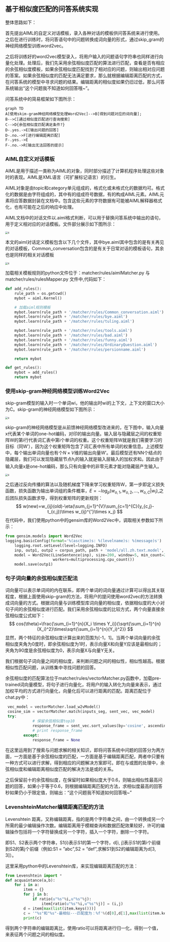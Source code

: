 ## 基于相似度匹配的问答系统实现

整体思路如下：

首先提出AIML的自定义对话模板，录入各种对话的模板供问答系统来进行使用。之后在进行训练时，将问答语句中的问题转换成词向量的形式，通过skip_gram的神经网络模型训练word2vec。

之后将训练好的word2vec模型录入，将用户输入的问题语句字符串也同样进行向量化处理。处理后，我们先采用余弦相似度匹配的算法进行匹配，查看是否有相应的余弦相似度模板，如果余弦相似度匹配找到了相对应的问题，则输出相对应问题的答案。如果余弦相似度的匹配无法满足要求，那么就根据编辑距离匹配的方式，在问答系统的模型中寻求问题的结果。编辑距离的相似度如果仍旧过低，那么问答系统输出“这个问题我不知道如何回答哦~”。

问答系统中的简易框架如下图所示：

```mermaid
graph TD
A[使用skim-gram神经网络模型处理Word2Vec]-->B[得到问题对应的词向量];
B-->C[通过相似度匹配进行查询搜索]
C-->D{余弦相似度匹配满足条件?}
D-.yes.->E[输出问题的回答]
D-.no.->F[进行编辑距离匹配]
F-.yes.->E
F-.no.->R[输出无法回答的提示]
```

### AIML自定义对话模板

AIML是用于描述一类称为AIML的对象，同时部分描述了计算机程序处理这些对象时的表现。AIML是XML语言（可扩展标记语言）的衍生。

AIML对象是由topic和category单元组成的，格式化或未格式化的数据均可。格式化的数据是由字符组成的，其中有的组成符号数据，有的构成AIML元素。AIML元素将应答数据封装在文档中。包含这些元素的字符数据有可能被AIML解释器格式化，也有可能在之后的响应中处理。

AIML文档中的对话文件以.aiml格式判断，可以用于替换问答系统中输出的语句，用于定义相对应的对话模板。文件部分展示如下图所示：

<img src="pic\1.png" alt="4" style="zoom:50%;" />

本文的aiml对话定义模板包含以下几个文件，其中bye.aiml其中包含的是有关再见的对话模板，Common_conversation包含的是有关于日常对话的模板语句，其余也是同样的相关对话模板

<img src="pic\2.png" alt="4" style="zoom:50%;" />

加载相关模板规则的python文件位于：matcher/rules/aimlMatcher.py 与matcher/rules/rulesMapper.py 文件中,代码如下：

```python
def add_rules():
    rule_path = os.getcwd()
    mybot = aiml.Kernel()

    # 加载aiml规则模板
    mybot.learn(rule_path + '/matcher/rules/Common_conversation.aiml')
    mybot.learn(rule_path + '/matcher/rules/bye.aiml')
    mybot.learn(rule_path + '/matcher/rules/tuling.aiml')

    mybot.learn(rule_path + '/matcher/rules/tools.aiml')
    mybot.learn(rule_path + '/matcher/rules/bad.aiml')
    mybot.learn(rule_path + '/matcher/rules/funny.aiml')
    mybot.learn(rule_path + '/matcher/rules/OrdinaryQuestion.aiml')
    mybot.learn(rule_path + '/matcher/rules/persionname.aiml')

    return mybot

def get_rules():
    mybot = add_rules()
    return mybot
```

### 使用skip-gram神经网络模型训练Word2Vec

skip-gram模型的输入时一个单词wi，他的输出时wi的上下文，上下文的窗口大小为C。skip-gram的神经网络模型如下图所示：

<img src="pic\3.png" alt="4" style="zoom:50%;" />

skip-gram的神经网络模型是从前馈神经网络模型改进来的，在下图中，输入向量x代表某个单词的one-hot编码，对印的输出向量。输入层与隐藏层之间的权重矩阵W的第i行代表词汇表中第i个单词的权重。这个权重矩阵W就是我们需要学习的目标（同W′），因为这个权重矩阵包含了词汇表中所有单词的权重信息。上述模型中，每个输出单词向量也有个$N \times V$维的输出向量W′。最后模型还有NN个结点的隐藏层，我们可以发现隐藏层节点$h_i$的输入就是输入层输入的加权求和。因此由于输入向量x是one-hot编码，那么只有向量中的非零元素才能对隐藏层产生输入。

<img src="pic\4.png" alt="4" style="zoom:50%;" />

之后通过反向传播的算法以及随机梯度下降来学习权重矩阵W，第一步即定义损失函数，损失函数为输出单词组的条件概率，$E=-log_p(w_{o,1},w_{o,2},...,w_{o,C}|w_{I})$,之后团队损失函数求导，得到权重矩阵的更新规则：
$$
w(new)=w_{ij}(old)-\eta(\sum_{j=1}^{V}\sum_{c=1}^{C}(y_{c,j}-t_{c,j})\times w_{ij}^{'}\times x_j)
$$
在代码中，我们使用python中的gensim库的Word2Vec中，调取相关参数如下所示：

```python
from gensim.models import Word2Vec
logging.basicConfig(format='%(asctime)s: %(levelname)s: %(message)s')
    logging.root.setLevel(level=logging.INFO)
    inp, outp1, outp2 = corpus_path, path + 'model/all.zh.text.model', path + 'model/all.zh.text.vector'
    model = Word2Vec(LineSentence(inp), size=200, window=5, min_count=2,
                     workers=multiprocessing.cpu_count())
    model.save(outp1)
```

### 句子词向量的余弦相似度匹配法

词向量可以表示单词间的内在联系，即两个单词的词向量通过计算可以得出其关联程度，根据上面使用skip-gram的方法，将用户的提问使用word2vec的方法转换成词向量的方式。根据词向量与训练模型库词向量的相似度，依据相似度的大小对句子间的余弦相似度进行匹配。我们采用余弦相似度的比较方式，两个向量直接余弦相似度公式如下：
$$
cos(\theta)=\frac{\sum_{i=1}^{n}(X_i \times Y_i)}{\sqrt{\sum_{i=1}^{n}(X_i)^2}\times\sqrt{\sum_{i=1}^{n}(Y_i)^2}}
$$
显然，两个特征的余弦相似度计算出来的范围为[-1，1]。当两个单词向量的余弦相似度夹角为0度时，即余弦相似度为1时，表示向量X和向量Y应该是最相似的；夹角为90度是余弦相似度为0，表示向量X与向量Y无关。

我们根据句子词向量之间的相似度，来判断问题之间的相似性，相似性越高。根据相似性匹配问题，从训练集中寻找问题的回答。

余弦相似度的匹配算法位于matcher/rules/vectorMatcher.py函数中，加载pre-trained词向量模型，将句子进行向量化，将用户的输入转化为向量来表示，通过加权平均的方式进行向量化，向量化后可以进行距离的匹配。距离匹配位于chat.py中：

```python
 vec_model = vectorMatcher.load_w2vModel()
 cosine_sim = vectorMatcher.match(inputs_seg, sent_vec, vec_model)
 try:
            # 保留余弦相似度top10
            response_frame = sent_vec.sort_values(by='cosine', ascending=False)[:10]
            # print response_frame
        except:
            response_frame = None

```
在这里运用到了搜索与问题求解的相关知识，即将问答系统中问题的回答分为两方面，一方面是基于余弦相似度的匹配，一方面是基于编辑距离匹配，两者中只要有一种方式可以进行求解，得到相应的问题解决方案即可。即在与或图的处理中，余弦相似度和编辑距离相似度匹配的解决方法是或的关系。

之后保留前十的余弦相似度，在保留时如果相似度大于0.6，则输出相似性最高问题的回答，如果小于等于0.6，则根据编辑距离匹配的方法，求相似度最高的回答秒如果仍小于限定值，则输出：“这个问题我不知道如何回答哦~”


### LevenshteinMatcher编辑距离匹配的方法

Levenshtein 距离，又称编辑距离，指的是两个字符串之间，由一个转换成另一个所需的最少编辑操作次数。编辑距离用于模糊查询和数据匹配效果较好，许可的编辑操作包括将一个字符替换成另一个字符，插入一个字符，删除一个字符。

即S1、S2表示两个字符串，S1(i)表示S1的第一个字符，d[i, j]表示S1的第i个前缀到S2的第j个前缀（例如:S1 = ”abc”,S2 = ”def”,求解S1到S2的编辑距离为d[3, 3]）。

这里采用python中的Levenshtein库，来实现编辑距离匹配的方法：

```python
from Levenshtein import *
def acquaintance(a,b):
    for i in a:
        item = {}
        for j in b:
            if ratio(u"%s"%i,u"%s"%j):
                item[ratio(u"%s"%i,u"%s"%j)] = (i,j)
        d = item[max(list(item.keys()))]
        c = '"%s"和"%s"-最相似---匹配度为：%f'%(d[0],d[1],max(list(item.keys())))
        print(c)
```

得到两个字符串的编辑距离比，使用ratio可以将距离进行归一化，得到一个值，来表征两个问题之间的相似度。

